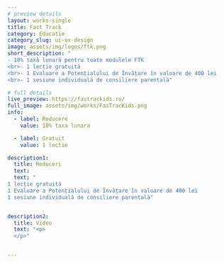 ```yaml
---
# preview details
layout: works-single
title: Fast Track
category: Educatie
category_slug: ui-ux-design
image: assets/img/logos/ftk.png
short_description: "
- 10% taxă lunară pentru toate modulele FTK
<br>- 1 lecție gratuită
<br>- 1 Evaluare a Potențialului de Învățare în valoare de 400 lei
<br>- 1 sesiune individuală de consiliere parentală"

# full details
live_preview: https://fastrackids.ro/
full_image: assets/img/works/FasTracKids.png
info:
  - label: Reducere
    value: 10% taxa lunara

  - label: Gratuit
    value: 1 lectie

description1:
  title: Reduceri
  text: 
  text: "  
1 lecție gratuită
1 Evaluare a Potențialului de Învățare în valoare de 400 lei
1 sesiune individuală de consiliere parentală"


description2:
  title: Video
  text: "<p>
  </p>"


---
```

